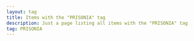 ```yaml
---
layout: tag
title: Items with the "PRISONIA" tag
description: Just a page listing all items with the "PRISONIA" tag
tag: PRISONIA
---
```


